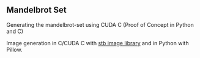 ## Mandelbrot Set
Generating the mandelbrot-set using CUDA C (Proof of Concept in Python and C)

Image generation in C/CUDA C with [stb image library](https://github.com/nothings/stb) and in Python with Pillow.